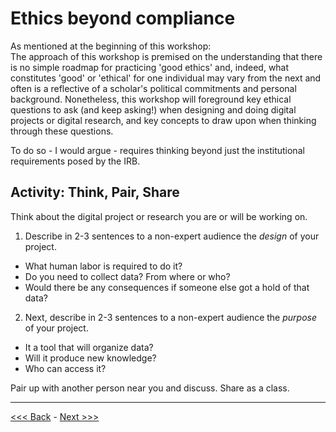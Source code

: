 # Ethics beyond compliance

As mentioned at the beginning of this workshop:  
The approach of this workshop is premised on the understanding that there is no simple roadmap for practicing 'good ethics' and, indeed, what constitutes 'good' or 'ethical' for one individual may vary from the next and often is a reflective of a scholar's political commitments and personal background.  Nonetheless, this workshop will foreground key ethical questions to ask (and keep asking!) when designing and doing digital projects or digital research, and key concepts to draw upon when thinking through these questions.   

To do so - I would argue - requires thinking beyond just the institutional requirements posed by the IRB.  

## Activity: Think, Pair, Share  

Think about the digital project or research you are or will be working on. 

1. Describe in 2-3 sentences to a non-expert audience the *design* of your project.  
* What human labor is required to do it?  
* Do you need to collect data? From where or who? 
* Would there be any consequences if someone else got a hold of that data?  

2. Next, describe in 2-3 sentences to a non-expert audience the *purpose* of your project.
* It a tool that will organize data?  
* Will it produce new knowledge?  
* Who can access it?  

Pair up with another person near you and discuss. Share as a class.  

******

[<<< Back](irb.md) - [Next >>>](levelsimpact.md)

